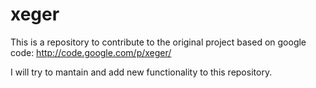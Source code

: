 xeger
=====

This is a repository to contribute to the original project based on google code: http://code.google.com/p/xeger/

I will try to mantain and add new functionality to this repository.
